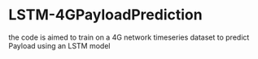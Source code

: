 # LSTM-4GPayloadPrediction
the code is aimed to train on a 4G network timeseries dataset to predict Payload using an LSTM model
